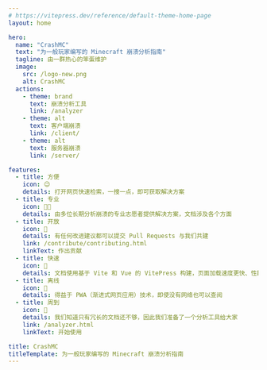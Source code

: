 ```yaml
---
# https://vitepress.dev/reference/default-theme-home-page
layout: home

hero:
  name: "CrashMC"
  text: "为一般玩家编写的 Minecraft 崩溃分析指南"
  tagline: 由一群热心的笨蛋维护
  image:
    src: /logo-new.png
    alt: CrashMC
  actions:
    - theme: brand
      text: 崩溃分析工具
      link: /analyzer
    - theme: alt
      text: 客户端崩溃
      link: /client/
    - theme: alt
      text: 服务器崩溃
      link: /server/

features:
  - title: 方便
    icon: 😉
    details: 打开网页快速检索，一搜一点，即可获取解决方案
  - title: 专业
    icon: 👨‍💻
    details: 由多位长期分析崩溃的专业志愿者提供解决方案，文档涉及各个方面
  - title: 开放
    icon: 🚪
    details: 有任何改进建议都可以提交 Pull Requests 与我们共建
    link: /contribute/contributing.html
    linkText: 作出贡献
  - title: 快速
    icon: 🚀
    details: 文档使用基于 Vite 和 Vue 的 VitePress 构建，页面加载速度更快、性能更好
  - title: 离线
    icon: 🔌
    details: 得益于 PWA（渐进式网页应用）技术，即使没有网络也可以查阅
  - title: 周到
    icon: 🫡
    details: 我们知道只有冗长的文档还不够，因此我们准备了一个分析工具给大家
    link: /analyzer.html
    linkText: 开始使用

title: CrashMC
titleTemplate: 为一般玩家编写的 Minecraft 崩溃分析指南
---
```


